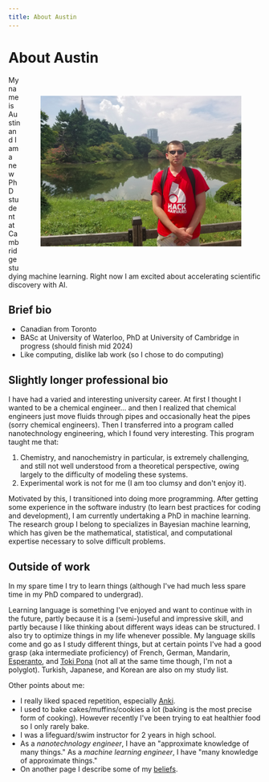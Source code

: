 ```yaml
---
title: About Austin
---
```


# About Austin
<img src="/files/about_me_img1.png" alt="an older picture of me" 
style="float:right; width:400px; margin:40px; height: auto">

My name is Austin and I am a new PhD student at Cambridge
studying machine learning.
Right now I am excited about accelerating scientific discovery with AI.

## Brief bio

- Canadian from Toronto
- BASc at University of Waterloo, PhD at University of Cambridge in progress (should finish mid 2024)
- Like computing, dislike lab work
 (so I chose to do computing)

## Slightly longer professional bio

I have had a varied and interesting university career. 
At first I thought I wanted to be a chemical engineer... and 
then I realized that chemical engineers just move fluids 
through pipes and occasionally heat the pipes (sorry chemical engineers). 
Then I transferred into a program called nanotechnology 
engineering, which I found very interesting. This program taught me that:  

1. Chemistry, and nanochemistry in particular, is extremely challenging, and still not well understood from a theoretical perspective, owing largely to the difficulty of modeling these systems.  
2. Experimental work is not for me (I am too clumsy and don't enjoy it).

Motivated by this, I transitioned into doing more programming.
After getting some experience in the software industry
(to learn best practices for coding and development),
I am currently undertaking a PhD in machine learning.
The research group I belong to specializes in Bayesian machine learning,
which has given be the mathematical, statistical,
and computational expertise necessary to solve difficult problems.

## Outside of work

In my spare time I try to learn things
(although I've had much less spare time in my PhD compared to undergrad).

Learning language is something I've enjoyed and want to continue with in the future,
partly because it is a (semi-)useful and impressive skill,
and partly because I like thinking about different ways ideas can be structured.
I also try to optimize things in my life whenever possible.
My language skills come and go as I study different things,
but at certain points I've had a good grasp (aka intermediate proficiency) of French, German, Mandarin, 
[Esperanto](https://en.wikipedia.org/wiki/Esperanto), and [Toki Pona](https://en.wikipedia.org/wiki/Toki_Pona)
(not all at the same time though, I'm not a polyglot).
Turkish, Japanese, and Korean are also on my study list.

Other points about me:

- I really liked spaced repetition, especially [Anki](https://apps.ankiweb.net/).
- I used to bake cakes/muffins/cookies a lot (baking is the most precise form of cooking). However recently I've been trying to eat healthier food so I only rarely bake.
- I was a lifeguard/swim instructor for 2 years in high school.
- As a _nanotechnology engineer_, I have an "approximate knowledge of many things." As a _machine learning engineer_, I have "many knowledge of approximate things."
- On another page I describe some of my [beliefs](/misc/beliefs).
